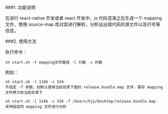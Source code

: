 ###1. 功能说明

在进行 react-native 开发或者 react 开发中，js 代码混淆之后生成一个 mapping 文件，使用 source-map 库对其进行解析，分析出出错代码的源文件以及行号等信息。

###2. 使用方法

执行命令：
```
sh start.sh -f mapping文件路径 -l 行数 -c 列数
```

例如：
```
sh start.sh -l 1166 -c 534 
不指定 -f 参数，则默认使用当前目录下面的 release.bundle.map 文件，需将 mapping 文件拷贝到当前目录下

sh start.sh -l 1166 -c 534 -f /Users/hjy/Desktop/release.bundle.map 
采用指定的 mapping 文件进行分析
```